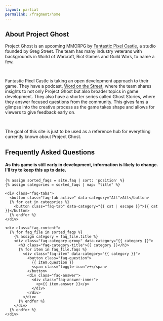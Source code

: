 ```yaml
---
layout: partial
permalink: /fragment/home
---
```


<div class="info-stack">
  <section class="about">
    <h2>About Project Ghost</h2>
    <p>Project Ghost is an upcoming MMORPG by <a href="https://fantasticpixelcastle.com/" target="_blank">Fantastic Pixel Castle</a>, a studio founded by Greg Street. The team has many industry veterans with backgrounds in World of Warcraft, Riot Games and Guild Wars, to name a few.</p>
    <br>
    <p>Fantastic Pixel Castle is taking an open development approach to their game. They have a podcast, <a href="https://www.youtube.com/watch?v=Srvis5NigZ0&list=PLBs3DklCxIXyoIqNcm5IJ1_x5qUA_3a_x&index=1" target="_blank">Word on the Street</a>,  where the team shares insights to not only Project Ghost but also broader topics in game development. They also have a shorter series called Ghost Stories, where they answer focused questions from the community. This gives fans a glimpse into the creative process as the game takes shape and allows for viewers to give feedback early on.</p>
    <br>
    <p>The goal of this site is just to be used as a reference hub for everything currently known about Project Ghost.</p>
  </section>

  <section class="faq">
    <h2>Frequently Asked Questions</h2>
    <h4>As this game is still early in development, information is likely to change. I'll try to keep this up to date.</h4>

    {% assign sorted_faqs = site.faq | sort: 'position' %}
    {% assign categories = sorted_faqs | map: "title" %}

    <div class="faq-tabs">
      <button class="faq-tab active" data-category="All">All</button>
      {% for cat in categories %}
        <button class="faq-tab" data-category="{{ cat | escape }}">{{ cat }}</button>
      {% endfor %}
    </div>

    <div class="faq-content">
      {% for faq_file in sorted_faqs %}
        {% assign category = faq_file.title %}
        <div class="faq-category-group" data-category="{{ category }}">
          <h3 class="faq-category-title">{{ category }}</h3>
          {% for item in faq_file.faqs %}
            <div class="faq-item" data-category="{{ category }}">
              <button class="faq-question">
                {{ item.question }}
                <span class="toggle-icon">+</span>
              </button>
              <div class="faq-answer">
                <div class="faq-answer-inner">
                  <p>{{ item.answer }}</p>
                </div>
              </div>
            </div>
          {% endfor %}
        </div>
      {% endfor %}
    </div>
  </section>
</div>
<script src="/js/faq.js"></script> 